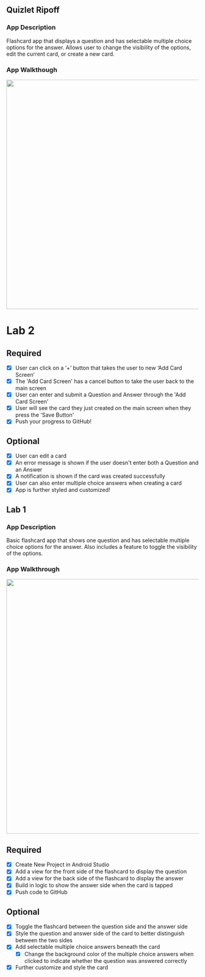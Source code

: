 ## Quizlet Ripoff
### App Description
Flashcard app that displays a question and has selectable multiple choice options for the answer. Allows user to change the visibility of the options, edit the current card, or create a new card.
### App Walkthough
<img src="https://i.imgur.com/HukUpnd.gif" width=600><br>
# Lab 2
## Required
- [x] User can click on a ‘+’ button that takes the user to new ‘Add Card Screen’
- [x] The 'Add Card Screen' has a cancel button to take the user back to the main screen
- [x] User can enter and submit a Question and Answer through the 'Add Card Screen'
- [x] User will see the card they just created on the main screen when they press the 'Save Button'
- [x] Push your progress to GitHub!

## Optional
- [x] User can edit a card
- [x] An error message is shown if the user doesn't enter both a Question and an Answer
- [x] A notification is shown if the card was created successfully
- [x] User can also enter multiple choice answers when creating a card
- [x] App is further styled and customized!

## Lab 1
### App Description
Basic flashcard app that shows one question and has selectable multiple choice options for the answer. Also includes a feature to toggle the visibility of the options.
### App Walkthrough
<img src="https://i.imgur.com/E5cNyrf.gif" width=666><br>
## Required
- [x] Create New Project in Android Studio
- [x] Add a view for the front side of the flashcard to display the question
- [x] Add a view for the back side of the flashcard to display the answer
- [x] Build in logic to show the answer side when the card is tapped
- [x] Push code to GitHub
## Optional
- [x] Toggle the flashcard between the question side and the answer side
- [x] Style the question and answer side of the card to better distinguish between the two sides
- [x] Add selectable multiple choice answers beneath the card
   - [x] Change the background color of the multiple choice answers when clicked to indicate whether the question was answered correctly
- [x] Further customize and style the card
